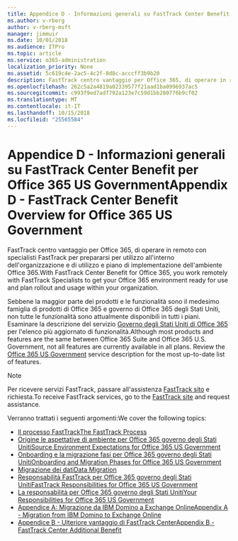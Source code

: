 ```yaml
---
title: Appendice D - Informazioni generali su FastTrack Center Benefit per Office 365 US Government
ms.author: v-rberg
author: v-rberg-msft
manager: jimmuir
ms.date: 10/01/2018
ms.audience: ITPro
ms.topic: article
ms.service: o365-administration
localization_priority: None
ms.assetid: 5c619c4e-2ac5-4c2f-8d8c-acccff3b9b20
description: FastTrack centro vantaggio per Office 365, di operare in remoto con specialisti FastTrack per prepararsi per utilizzo all'interno dell'organizzazione e di utilizzo e piano di implementazione dell'ambiente Office 365.
ms.openlocfilehash: 262c5a2a4819a02339577f21aad1ba0996937ac5
ms.sourcegitcommit: c993f9ed7adf792a123e7c59d1bb280776b9cf02
ms.translationtype: MT
ms.contentlocale: it-IT
ms.lasthandoff: 10/15/2018
ms.locfileid: "25565584"
---
```

# <a name="appendix-d---fasttrack-center-benefit-overview-for-office-365-us-government"></a><span data-ttu-id="35883-103">Appendice D - Informazioni generali su FastTrack Center Benefit per Office 365 US Government</span><span class="sxs-lookup"><span data-stu-id="35883-103">Appendix D - FastTrack Center Benefit Overview for Office 365 US Government</span></span>

<span data-ttu-id="35883-104">FastTrack centro vantaggio per Office 365, di operare in remoto con specialisti FastTrack per prepararsi per utilizzo all'interno dell'organizzazione e di utilizzo e piano di implementazione dell'ambiente Office 365.</span><span class="sxs-lookup"><span data-stu-id="35883-104">With FastTrack Center Benefit for Office 365, you work remotely with FastTrack Specialists to get your Office 365 environment ready for use and plan rollout and usage within your organization.</span></span> 
  
<span data-ttu-id="35883-p101">Sebbene la maggior parte dei prodotti e le funzionalità sono il medesimo famiglia di prodotti di Office 365 e governo di Office 365 degli Stati Uniti, non tutte le funzionalità sono attualmente disponibili in tutti i piani. Esaminare la descrizione del servizio [Governo degli Stati Uniti di Office 365](https://aka.ms/aboutgovcloud) per l'elenco più aggiornato di funzionalità.</span><span class="sxs-lookup"><span data-stu-id="35883-p101">Although most products and features are the same between Office 365 Suite and Office 365 U.S. Government, not all features are currently available in all plans. Review the [Office 365 US Government](https://aka.ms/aboutgovcloud) service description for the most up-to-date list of features.</span></span>

> [!NOTE]
> <span data-ttu-id="35883-107">Per ricevere servizi FastTrack, passare all'assistenza [FastTrack sito](https://go.microsoft.com/fwlink/?linkid=780698) e richiesta.</span><span class="sxs-lookup"><span data-stu-id="35883-107">To receive FastTrack services, go to the [FastTrack site](https://go.microsoft.com/fwlink/?linkid=780698) and request assistance.</span></span>  

<span data-ttu-id="35883-108">Verranno trattati i seguenti argomenti:</span><span class="sxs-lookup"><span data-stu-id="35883-108">We cover the following topics:</span></span>
- [<span data-ttu-id="35883-109">Il processo FastTrack</span><span class="sxs-lookup"><span data-stu-id="35883-109">The FastTrack Process</span></span>](O365-fasttrack-process.md) 
- [<span data-ttu-id="35883-110">Origine le aspettative di ambiente per Office 365 governo degli Stati Uniti</span><span class="sxs-lookup"><span data-stu-id="35883-110">Source Environment Expectations for Office 365 US Government</span></span>](US-Gov-appendix-source-environment-expectations.md)   
- [<span data-ttu-id="35883-111">Onboarding e la migrazione fasi per Office 365 governo degli Stati Uniti</span><span class="sxs-lookup"><span data-stu-id="35883-111">Onboarding and Migration Phases for Office 365 US Government</span></span>](US-Gov-appendix-onboarding-and-migration.md)
- [<span data-ttu-id="35883-112">Migrazione dei dati</span><span class="sxs-lookup"><span data-stu-id="35883-112">Data Migration</span></span>](O365-data-migration.md)    
- [<span data-ttu-id="35883-113">Responsabilità FastTrack per Office 365 governo degli Stati Uniti</span><span class="sxs-lookup"><span data-stu-id="35883-113">FastTrack Responsibilities for Office 365 US Government</span></span>](US-Gov-appendix-fasttrack-responsibilities.md)   
- [<span data-ttu-id="35883-114">La responsabilità per Office 365 governo degli Stati Uniti</span><span class="sxs-lookup"><span data-stu-id="35883-114">Your Responsibilities for Office 365 US Government</span></span>](US-Gov-appendix-your-responsibilities.md) 
- [<span data-ttu-id="35883-115">Appendice A: Migrazione da IBM Domino a Exchange Online</span><span class="sxs-lookup"><span data-stu-id="35883-115">Appendix A - Migration from IBM Domino to Exchange Online</span></span>](O365-from-ibm-domino-to-exchange-online.md)   
- [<span data-ttu-id="35883-116">Appendice B - Ulteriore vantaggio di FastTrack Center</span><span class="sxs-lookup"><span data-stu-id="35883-116">Appendix B - FastTrack Center Additional Benefit</span></span>](O365-fasttrack-additional-benefits.md)


